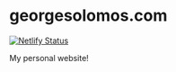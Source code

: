 # georgesolomos.com
[![Netlify Status](https://api.netlify.com/api/v1/badges/ce855239-4948-4310-9077-47504aea4cb4/deploy-status)](https://app.netlify.com/sites/vigorous-wescoff-89b5de/deploys)

My personal website!
